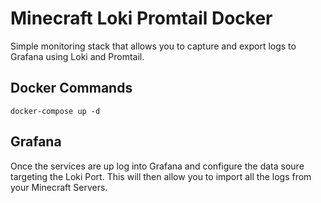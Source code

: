 # Minecraft Loki Promtail Docker

Simple monitoring stack that allows you to capture and export logs to Grafana using Loki and Promtail. 

## Docker Commands

```
docker-compose up -d

```

## Grafana

Once the services are up log into Grafana and configure the data soure targeting the Loki Port. This will then allow you to import all the logs from your Minecraft Servers.
